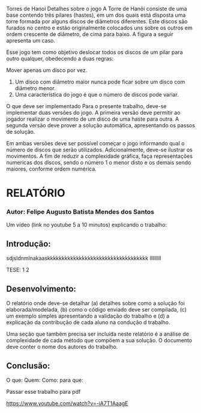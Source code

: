 Torres de Hanoi
Detalhes sobre o jogo
A Torre de Hanói consiste de uma base contendo três pilares (hastes), em um dos quais está disposta uma torre formada por alguns discos de diâmetros diferentes. Este discos são furados no centro e estão originalmente colocados uns sobre os outros em ordem crescente de diâmetro, de cima para baixo. A figura a seguir apresenta um caso.



Esse jogo tem como objetivo deslocar todos os discos de um pilar para outro qualquer, obedecendo a duas regras:

Mover apenas um disco por vez.
1. Um disco com diâmetro maior nunca pode ficar sobre um disco com diâmetro menor.
2. Uma característica do jogo é que o número de discos pode variar.

O que deve ser implementado
Para o presente trabalho, deve-se implementar duas versões do jogo. A primeira versão deve permitir ao jogador realizar o movimento de um disco de uma haste para outra. A segunda versão deve prover a solução automática, apresentando os passos de solução. 

Em ambas versões deve ser possível começar o jogo informando qual o número de discos que serão utilizados. Adicionalmente, deve-se ilustrar os movimentos. A fim de reduzir a complexidade gráfica, faça representações numericas dos discos, sendo o número 1 o menor disto e os demais sendo maiores, conforme ordem numérica.



# RELATÓRIO
### Autor: Felipe Augusto Batista Mendes dos Santos

Um vídeo (link no youtube 5 a 10 minutos) explicando o trabalho:

## Introdução:
sdjsldnmlnakaaskkkkkkkkkkkkkkkkkkkkkkkkkkkkkkkkkkk
lllllllll

TESE: 1         2



## Desenvolvimento:
O relatório onde deve-se detalhar 
(a) detalhes sobre como a solução foi elaborada/modelada,
(b) como o código enviado deve ser compilada, 
(c) um exemplo simples apresentando a validação do trabalho e 
(d) a explicação da contribução de cada aluno na condução d trabalho.

 Uma seção que também precisa ser incluída neste relatório é a análise de complexidade de cada método que compõem a sua solução. O documento deve conter o nome dos autores do trabalho.

## Conclusão:
O que:
Quem:
Como:
para que:

Passar esse trabalho para pdf

https://www.youtube.com/watch?v=-iA7T1AaagE